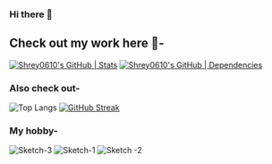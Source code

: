 ### Hi there 👋
## Check out my work here 🚀-
[![Shrey0610's GitHub | Stats](https://stats.quine.sh/Shrey0610/github?theme=dark)](https://quine.sh?utm_source=widgets&utm_campaign=Shrey0610)
[![Shrey0610's GitHub | Dependencies](https://stats.quine.sh/Shrey0610/dependencies?theme=dark)](https://quine.sh?utm_source=widgets&utm_campaign=Shrey0610)

### Also check out-
![Top Langs](https://github-readme-stats.vercel.app/api/top-langs/?username=Shrey0610&langs_count=8)
[![GitHub Streak](https://streak-stats.demolab.com/?user=Shrey0610&theme=radical)](https://git.io/streak-stats)

### My hobby-
![Sketch-3](https://github.com/Shrey0610/Shrey0610/assets/119574537/d51049e5-773e-42ad-82b0-617ce81e416b)
![Sketch-1](https://github.com/Shrey0610/Shrey0610/assets/119574537/3837119d-7060-4576-922c-1d19cf9a3b3b)
![Sketch -2](https://github.com/Shrey0610/Shrey0610/assets/119574537/a996a598-942d-487e-a85d-dc9ab01ee1ae)

